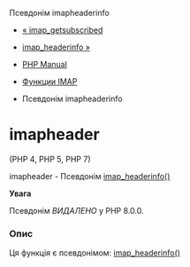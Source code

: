 Псевдонім imapheaderinfo

-   [« imap\_getsubscribed](function.imap-getsubscribed.html)
    
-   [imap\_headerinfo »](function.imap-headerinfo.html)
    
-   [PHP Manual](index.html)
    
-   [Функции IMAP](ref.imap.html)
    
-   Псевдонім imapheaderinfo
    

# imapheader

(PHP 4, PHP 5, PHP 7)

imapheader - Псевдонім [imap\_headerinfo()](function.imap-headerinfo.html)

**Увага**

Псевдонім *ВИДАЛЕНО* у PHP 8.0.0.

### Опис

Ця функція є псевдонімом: [imap\_headerinfo()](function.imap-headerinfo.html)